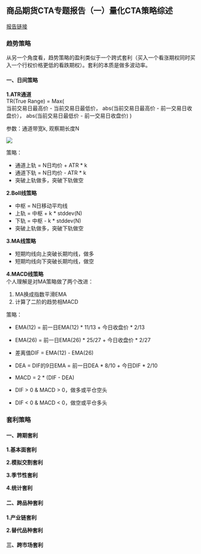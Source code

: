 ## 商品期货CTA专题报告（一）量化CTA策略综述
[报告链接](https://max.book118.com/html/2018/1027/8123073066001130.shtm)


### 趋势策略
从另一个角度看，趋势策略的盈利类似于一个跨式套利（买入一个看涨期权同时买入一个行权价格更低的看跌期权）。套利的本质是做多波动率。

#### 一、日间策略
**1.ATR通道**  
TR(True Range) = Max(  
	当前交易日最高价 - 当前交易日最低价，
	abs(当前交易日最高价 - 前一交易日收盘价），
	abs(当前交易日最低价 - 前一交易日收盘价)
)

参数：通道带宽k, 观察期长度N

<img src="https://render.githubusercontent.com/render/math?math=ATR%3Dsum%20_%7Bi%3D1%7D%5E%7BN%7D%20True%20Range%2FN">

策略：
- 通道上轨 = N日均价 + ATR * k
- 通道下轨 = N日均价 - ATR * k
- 突破上轨做多，突破下轨做空

**2.Boll线策略**  
- 中枢 = N日移动平均线
- 上轨 = 中枢 + k * stddev(N)
- 下轨 = 中枢 - k * stddev(N)
- 突破上轨做多，突破下轨做空

**3.MA线策略**  
- 短期均线向上突破长期均线，做多
- 短期均线向下突破长期均线，做空

**4.MACD线策略**  
个人理解是对MA策略做了两个改进：
1. MA换成指数平滑EMA
2. 计算了二阶的趋势相MACD

策略：
- EMA(12) = 前一日EMA(12) * 11/13 + 今日收盘价 * 2/13
- EMA(26) = 前一日EMA(26) * 25/27 + 今日收盘价 * 2/27
- 差离值DIF = EMA(12) - EMA(26)
- DEA = DIF的9日EMA = 前一日DEA * 8/10 + 今日DIF * 2/10
- MACD = 2 * (DIF - DEA)

- DIF > 0 & MACD > 0，做多或平仓空头
- DIF < 0 & MACD < 0，做空或平仓多头


### 套利策略
#### 一、跨期套利
**1.基本面套利**

**2.模拟交割套利**

**3.季节性套利**

**4.统计套利**

#### 二、跨品种套利
**1.产业链套利**

**2.替代品种套利**

#### 三、跨市场套利



<!-- 
<img src="https://render.githubusercontent.com/render/math?math=e%5E%7Bi%20pi%7D%20%3D%20-1">
 -->